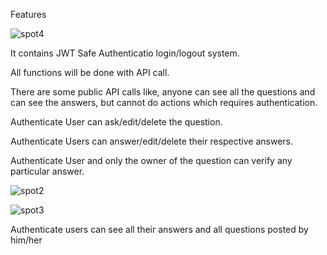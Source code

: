 Features

![spot4](https://github.com/Dipu2552003/Spot/assets/101037704/a8261c74-966b-4e2f-963d-d8761b134c99)

It contains JWT Safe Authenticatio login/logout system.

All functions will be done with API call.

There are some public API calls like, anyone can see all the questions and can see the answers, but cannot do actions which requires authentication.

Authenticate User can ask/edit/delete the question.

Authenticate Users can answer/edit/delete their respective answers.


Authenticate User and only the owner of the question can verify any particular answer.

![spot2](https://github.com/Dipu2552003/Spot/assets/101037704/dbe51ba7-3ed2-46ce-a175-1ba0c680002a)

![spot3](https://github.com/Dipu2552003/Spot/assets/101037704/68d7a7e8-edce-47cb-ab37-d87456565f0f)

Authenticate users can see all their answers and all questions posted by him/her

